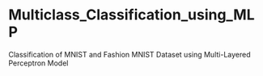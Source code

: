 # Multiclass_Classification_using_MLP
Classification of MNIST and Fashion MNIST Dataset using Multi-Layered Perceptron Model
